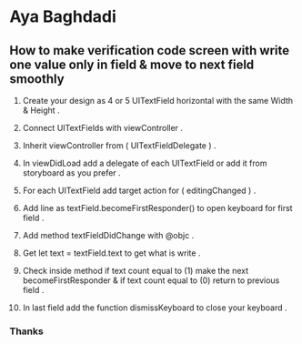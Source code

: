 
# Aya Baghdadi

## How to make verification code screen with write one value only in field & move to next field smoothly

1. Create your design as 4 or 5 UITextField horizontal with the same Width & Height . 

2. Connect UITextFields with viewController .

3. Inherit viewController from ( UITextFieldDelegate ) .

4. In viewDidLoad add a delegate of each UITextField or add it from storyboard as you prefer .

5. For each UITextField add target action for ( editingChanged ) .

6. Add line as textField.becomeFirstResponder() to open keyboard for first field .

7. Add method textFieldDidChange with @objc .

8.  Get  let text = textField.text to get what is write .

9. Check inside method if text count equal to (1) make the next becomeFirstResponder & if text count equal to (0) return to previous field .

10. In last field add the function dismissKeyboard to close your keyboard .

### Thanks
